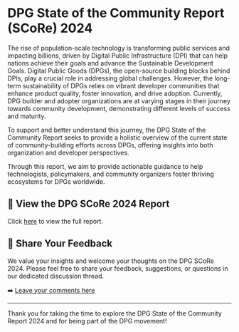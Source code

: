 # DPG State of the Community Report (SCoRe) 2024

The rise of population-scale technology is transforming public services and impacting billions, driven by Digital Public Infrastructure (DPI) that can help nations achieve their goals and advance the Sustainable Development Goals. Digital Public Goods (DPGs), the open-source building blocks behind DPIs, play a crucial role in addressing global challenges. However, the long-term sustainability of DPGs relies on vibrant developer communities that enhance product quality, foster innovation, and drive adoption. Currently, DPG builder and adopter organizations are at varying stages in their journey towards community development, demonstrating different levels of success and maturity.

To support and better understand this journey, the DPG State of the Community Report seeks to provide a holistic overview of the current state of community-building efforts across DPGs, offering insights into both organization and developer perspectives.

Through this report, we aim to provide actionable guidance to help technologists, policymakers, and community organizers foster thriving ecosystems for DPGs worldwide.

## 📄 View the DPG SCoRe 2024 Report

Click [here](https://github.com/Code4GovTech/DPG-SCoRe/blob/main/DPG%20SCoRe%202024.pdf) to view the full report.

## 💬 Share Your Feedback

We value your insights and welcome your thoughts on the DPG SCoRe 2024. Please feel free to share your feedback, suggestions, or questions in our dedicated discussion thread.

➡️ [Leave your comments here](https://github.com/Code4GovTech/DPG-SCoRe/discussions/2)

---

Thank you for taking the time to explore the DPG State of the Community Report 2024 and for being part of the DPG movement!

